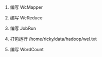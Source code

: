 1. 编写 WcMapper

2. 编写 WcReduce

3. 编写 JobRun

4. 打包运行
/home/ricky/data/hadoop/wel.txt

5. 编写 WordCount